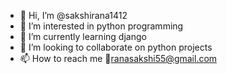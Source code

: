 - 👋 Hi, I’m @sakshirana1412
- 👀 I’m interested in python programming 
- 🌱 I’m currently learning django 
- 💞️ I’m looking to collaborate on python projects
- 📫 How to reach me 📩ranasakshi55@gmail.com


<!---
sakshirana1412/sakshirana1412 is a ✨ special ✨ repository because its `README.md` (this file) appears on your GitHub profile.
You can click the Preview link to take a look at your changes.
--->
